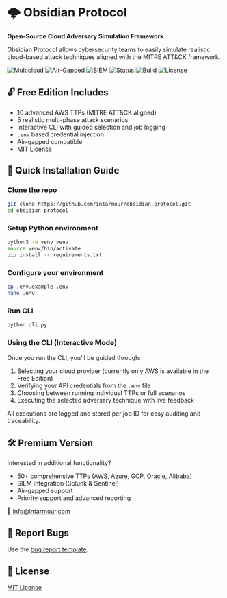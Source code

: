 # 🌩️ Obsidian Protocol

**Open-Source Cloud Adversary Simulation Framework**

Obsidian Protocol allows cybersecurity teams to easily simulate realistic cloud-based attack techniques aligned with the MITRE ATT&CK framework.

![Multicloud](https://img.shields.io/badge/Multicloud-Ready-brightgreen)
![Air-Gapped](https://img.shields.io/badge/Air--Gapped-Compatible-blue)
![SIEM](https://img.shields.io/badge/SIEM-Splunk%20%7C%20Sentinel-orange)
![Status](https://img.shields.io/badge/Status-MVP--Complete-success)
![Build](https://img.shields.io/badge/Build-Passing-brightgreen)
![License](https://img.shields.io/badge/License-MIT-blue)

## 🔓 Free Edition Includes
- 10 advanced AWS TTPs (MITRE ATT&CK aligned)
- 5 realistic multi-phase attack scenarios
- Interactive CLI with guided selection and job logging
- `.env` based credential injection
- Air-gapped compatible
- MIT License

## 🚀 Quick Installation Guide

### Clone the repo
```bash
git clone https://github.com/intarmour/obsidian-protocol.git
cd obsidian-protocol
```

### Setup Python environment
```bash
python3 -m venv venv
source venv/bin/activate
pip install -r requirements.txt
```

### Configure your environment
```bash
cp .env.example .env
nano .env
```


### Run CLI
```bash
python cli.py
```

### Using the CLI (Interactive Mode)
Once you run the CLI, you’ll be guided through:

1. Selecting your cloud provider (currently only AWS is available in the Free Edition)
2. Verifying your API credentials from the `.env` file
3. Choosing between running individual TTPs or full scenarios
4. Executing the selected adversary technique with live feedback

All executions are logged and stored per job ID for easy auditing and traceability.

## 🛠️ Premium Version
Interested in additional functionality?
- 50+ comprehensive TTPs (AWS, Azure, GCP, Oracle, Alibaba)
- SIEM integration (Splunk & Sentinel)
- Air-gapped support
- Priority support and advanced reporting

📧 [info@intarmour.com](mailto:info@intarmour.com)

## 🐞 Report Bugs
Use the [bug report template](.github/ISSUE_TEMPLATE/bug_report.md).

## 📄 License
[MIT License](LICENSE)
